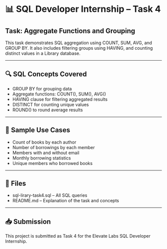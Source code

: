 # 📊 SQL Developer Internship – Task 4

## Task: Aggregate Functions and Grouping

This task demonstrates SQL aggregation using COUNT, SUM, AVG, and GROUP BY. It also includes filtering groups using HAVING, and counting distinct values in a Library database.

---

## 🔍 SQL Concepts Covered

- GROUP BY for grouping data
- Aggregate functions: COUNT(), SUM(), AVG()
- HAVING clause for filtering aggregated results
- DISTINCT for counting unique values
- ROUND() to round average results

---

## 🧾 Sample Use Cases

- Count of books by each author
- Number of borrowings by each member
- Members with and without email
- Monthly borrowing statistics
- Unique members who borrowed books

---

## 📁 Files

- sql-lirary-task4.sql – All SQL queries
- README.md – Explanation of the task and concepts

---

## 📥 Submission

This project is submitted as Task 4 for the Elevate Labs SQL Developer Internship.
